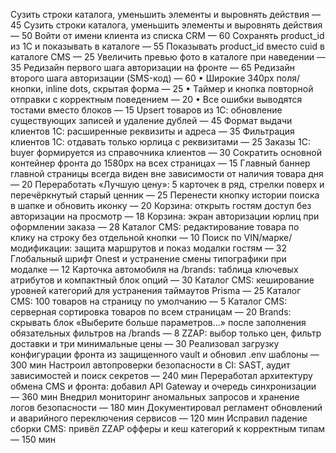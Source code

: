 Сузить строки каталога, уменьшить элементы и выровнять действия — 45
Сузить строки каталога, уменьшить элементы и выровнять действия — 50
Войти от имени клиента из списка CRM — 60
Сохранять product_id из 1С и показывать в каталоге — 55
Показывать product_id вместо cuid в каталоге CMS — 25
Увеличить превью фото в каталоге при наведении — 35
Редизайн первого шага авторизации на фронте — 65
Редизайн второго шага авторизации (SMS-код) — 60
• Широкие 340px поля/кнопки, inline dots, скрытая форма — 25
• Таймер и кнопка повторной отправки с корректным поведением — 20
• Все ошибки выводятся тостами вместо блоков — 15
Upsert товаров из 1С: обновление существующих записей и удаление дублей — 45
Формат выдачи клиентов 1С: расширенные реквизиты и адреса — 35
Фильтрация клиентов 1С: отдавать только юрлица с реквизитами — 25
Заказы 1С: buyer формируется из справочника клиентов — 30
Сократить основной контейнер фронта до 1580px на всех страницах — 15
Главный баннер главной страницы всегда виден вне зависимости от наличия товара дня — 20
Переработать «Лучшую цену»: 5 карточек в ряд, стрелки поверх и перечёркнутый старый ценник — 25
Перенести кнопку истории поиска в шапке и обновить иконку — 20
Корзина: открыть гостям доступ без авторизации на просмотр — 18
Корзина: экран авторизации юрлиц при оформлении заказа — 28
Каталог CMS: редактирование товара по клику на строку без отдельной кнопки — 10
Поиск по VIN/марке/модификации: защита маршрутов и показ модалки гостям — 32
Глобальный шрифт Onest и устранение смены типографики при модалке — 12
Карточка автомобиля на /brands: таблица ключевых атрибутов и компактный блок опций — 30
Каталог CMS: кеширование уровней категорий для устранения таймаутов Prisma — 25
Каталог CMS: 100 товаров на страницу по умолчанию — 5
Каталог CMS: серверная сортировка товаров по всем страницам — 20
Brands: скрывать блок «Выберите больше параметров…» после заполнения обязательных фильтров на /brands — 8
ZZAP: выбор только цен, фильтр доставки и три минимальные цены — 30
Реализовал загрузку конфигурации фронта из защищенного vault и обновил .env шаблоны — 300 мин
Настроил автопроверки безопасности в CI: SAST, аудит зависимостей и поиск секретов — 240 мин
Переработал архитектуру обмена CMS и фронта: добавил API Gateway и очередь синхронизации — 360 мин
Внедрил мониторинг аномальных запросов и хранение логов безопасности — 180 мин
Документировал регламент обновлений и аварийного переключения сервисов — 120 мин
Исправил падение сборки CMS: привёл ZZAP офферы и кеш категорий к корректным типам — 150 мин

